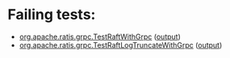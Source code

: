 # Failing tests: 

 * [org.apache.ratis.grpc.TestRaftWithGrpc](ratis-test/org.apache.ratis.grpc.TestRaftWithGrpc.txt) ([output](ratis-test/org.apache.ratis.grpc.TestRaftWithGrpc-output.txt))
 * [org.apache.ratis.grpc.TestRaftLogTruncateWithGrpc](ratis-test/org.apache.ratis.grpc.TestRaftLogTruncateWithGrpc.txt) ([output](ratis-test/org.apache.ratis.grpc.TestRaftLogTruncateWithGrpc-output.txt))
